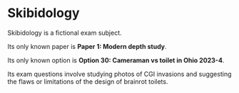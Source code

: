 # Skibidology

Skibidology is a fictional exam subject.

Its only known paper is **Paper 1: Modern depth study**.

Its only known option is **Option 30: Cameraman vs toilet in Ohio 2023-4**.

Its exam questions involve studying photos of CGI invasions and suggesting the flaws or limitations of the design of brainrot toilets.